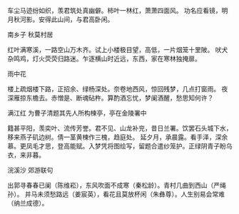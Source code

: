 <!-- { "loadSidebar": true } -->
车尘马迹纷如织，羡君筑处真幽僻。柿叶一林红，萧萧四面风。
功名应看镜，明月秋河影。安得此山间，与君高卧闲。
 
 
南乡子
秋莫村居
 
红叶满寒溪，一路空山万木齐。试上小楼极目望，高低，一片烟笼十里陂。
吠犬杂鸣鸡，灯火荧荧归路迷。乍逐横山时近远，东西，家在寒林独掩扉。
 
 
雨中花
 
楼上疏烟楼下路，正招余、绿杨深处。奈卷地西风，惊回残梦，几点打窗雨。
夜深雁掠东檐去。赤憎是、断魂砧杵。算酌酒忘忧，梦阑酒醒，愁思知何许？
 
 
满江红
为曹子清题其先人所构楝亭，亭在金陵署中
 
籍甚平阳，羡奕叶、流传芳誉。君不见、山龙补兖，昔日兰署。饮罢石头城下水，移来燕子矶边树。倩一茎黄楝作三槐，趋庭处。
延夕月，承晨露。看手泽，深余慕。更凤毛才思，登高能赋。入梦凭将图绘写，留题合遣纱笼护。正绿阴青子盼乌衣，来非暮。
 
 
浣溪沙
郊游联句
 
出郭寻春春已阑（陈维崧），东风吹面不成寒（秦松龄）。青村几曲到西山（严绳孙）。
并马未须愁路远（姜宸英），看花且莫放杯闲（朱彝尊）。人生别易会常难（纳兰成德）。
 
